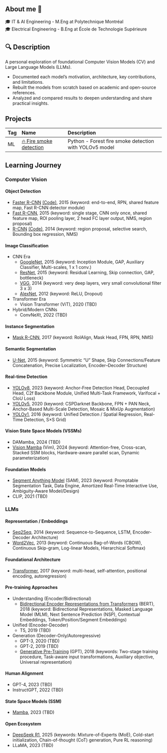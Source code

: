 ## About me 👋

🎓 IT & AI Engineering - M.Eng at Polytechnique Montréal<br />
🎓 Electrical Engineering - B.Eng at École de Technologie Supérieure <br />

## 🔍 Description <br />
A personal exploration of foundational Computer Vision Models (CV) and Large Language Models (LLMs).
- Documented each model’s motivation, architecture, key contributions, and limitations.
- Rebuilt the models from scratch based on academic and open-source references.
- Analyzed and compared results to deepen understanding and share practical insights.

## Projects

| Tag | Name | Description
|:---|:---|:---
|ML|[🔥 Fire smoke detection](https://github.com/MorganPeju/inf8225_project) | Python - Forest fire smoke detection with YOLOv5 model

## Learning Journey

### Computer Vision

#### Object Detection
- [Faster R-CNN](https://github.com/khchu93/ComputerVision/blob/main/notes/Faster%20R-CNN.md) [(Code)](https://github.com/khchu93/ComputerVision/blob/main/models/Faster_R_CNN_implementation.ipynb), 2015 (keyword: end-to-end, RPN, shared feature map, Fast R-CNN detector module)
- [Fast R-CNN](https://github.com/khchu93/ComputerVision/blob/main/notes/Fast%20R-CNN.md), 2015 (keyword: single stage, CNN only once, shared feature map, ROI pooling layer, 2 head FC layer output, NMS, region proposal)
- [R-CNN](https://github.com/khchu93/ComputerVision/blob/main/notes/R-CNN.md) [(Code)](https://github.com/khchu93/ComputerVision/blob/main/models/rcnn_implementation.ipynb), 2014 (keyword: region proposal, selective search, Bounding box regression, NMS)

#### Image Classification
- CNN Era
  - [GoogleNet](https://github.com/khchu93/ComputerVision/blob/main/notes/GoogLeNet.md), 2015 (keyword: Inception Module, GAP, Auxiliary Classifier, Multi-scales, 1 x 1 conv.)
  - [ResNet](https://github.com/khchu93/ComputerVision/blob/main/notes/ResNet.md), 2015 (keyword: Residual Learning, Skip connection, GAP, bottleneck)
  - [VGG](https://github.com/khchu93/ComputerVision/blob/main/notes/VGG.md), 2014 (keyword: very deep layers, very small convolutional filter 3 x 3)
  - [AlexNet](https://github.com/khchu93/ComputerVision/blob/main/notes/AlexNet.md), 2012 (keyword: ReLU, Dropout)
- Transformer Era
  - Vision Transformer (ViT), 2020 (TBD)
- Hybrid/Modern CNNs
  - ConvNeXt, 2022 (TBD)

#### Instance Segmentation
- [Mask R-CNN](https://github.com/khchu93/ComputerVision/blob/main/notes/MaskedR-CNN.md), 2017 (keyword: RoIAlign, Mask Head, FPN, RPN, NMS)

#### Semantic Segmentation
- [U-Net](https://github.com/khchu93/ComputerVision/edit/main/notes/U-Net.md), 2015 (keyword: Symmetric “U” Shape, Skip Connections/Feature Concatenation, Precise Localization, Encoder–Decoder Structure)

#### Real-time Detection
- [YOLOv8](https://github.com/khchu93/ComputerVision/blob/main/notes/YOLOv8.md), 2023 (keyword: Anchor-Free Detection Head, Decoupled Head, C2f Backbone Module, Unified Multi-Task Framework, Varifocal + CIoU Loss)
- [YOLOv5](https://github.com/khchu93/ComputerVision/blob/main/notes/YOLOv5.md), 2020 (keyword: CSPDarknet Backbone, FPN + PAN Neck, Anchor-Based Multi-Scale Detection, Mosaic & MixUp Augmentation)
- [YOLOv1](https://github.com/khchu93/ComputerVision/blob/main/notes/YOLOv1.md), 2016 (keyword: Unified Detection / Spatial Regression, Real-Time Detection, S×S Grid)

#### Vision State Space Models (VSSMs)
- DAMamba, 2024 (TBD)
- [Vision Mamba](https://github.com/khchu93/ComputerVision/blob/main/notes/Vision%20Mamba.md) (Vim), 2024 (keyword: Attention-free, Cross-scan, Stacked SSM blocks, Hardware-aware parallel scan, Dynamic parameterization)

#### Foundation Models
- [Segment Anything Model](https://github.com/khchu93/ComputerVision/blob/main/notes/SAM.md) (SAM), 2023 (keyword: Promptable Segmentation Task, Data Engine, Amortized Real-Time Interactive Use, Ambiguity-Aware Model/Design)
- CLIP, 2021 (TBD)

### LLMs

#### Representation / Embeddings
- [Seq2Seq](https://github.com/khchu93/LLMs/blob/main/notes/seq2seq.md), 2014 (keyword: Sequence-to-Sequence, LSTM, Encoder-Decoder Architecture)
- [Word2Vec](https://github.com/khchu93/LLMs/blob/main/notes/Word2Vec.md), 2013 (keyword: Continuous Bag-of-Words (CBOW), Continuous Skip-gram, Log-linear Models, Hierarchical Softmax)

#### Foundational Architecture
- [Transformer](https://github.com/khchu93/LLMs/blob/main/notes/Transformer.md), 2017 (keyword: multi-head, self-attention, positional encoding, autoregression)
  
#### Pre-training Approaches
- Understanding (Encoder/Bidirectional)
  - [Bidirectional Encoder Representations from Transformers](https://github.com/khchu93/LLMs/blob/main/notes/bert.md) (BERT), 2018 (keyword: Bidirectional Representations, Masked Language Model (MLM), Next Sentence Prediction (NSP), Contextual Embeddings, Token/Position/Segment Embeddings)
- Unified (Encoder-Decoder)
  - T5, 2019 (TBD)
- Generation (Decoder-Only/Autoregressive)
  - GPT-3, 2020 (TBD)
  - GPT-2, 2019 (TBD)
  - [Generative Pre-Training](https://github.com/khchu93/LLMs/blob/main/notes/gpt.md) (GPT), 2018 (keywords: Two-stage training procedure, Task-aware input transformations, Auxiliary objective, Universal representation)

#### Human Alignment
- GPT-4, 2023 (TBD)
- InstructGPT, 2022 (TBD)

#### State Space Models (SSM)
- [Mamba](https://github.com/khchu93/ComputerVision/blob/main/notes/Mamba.md), 2023 (TBD)

#### Open Ecosystem
- [DeepSeek R1](https://github.com/khchu93/LLMs/blob/main/notes/deepseek.md), 2025 (keywords: Mixture-of-Experts (MoE), Cold-start initialization, Chain-of-thought (CoT) generation, Pure RL reasoning)
- LLaMA, 2023 (TBD)

